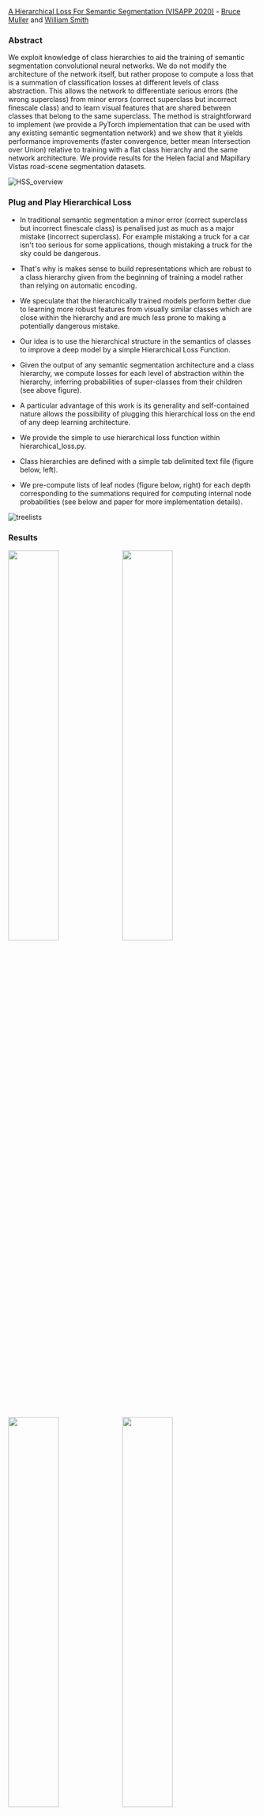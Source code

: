 [A Hierarchical Loss For Semantic Segmentation (VISAPP 2020)](http://www.visapp.visigrapp.org/) - [Bruce Muller](https://www.cs.york.ac.uk/cvpr/member/bruce/) and [William Smith](https://www.cs.york.ac.uk/cvpr/member/will/)

### Abstract

We exploit knowledge of class hierarchies to aid the training of semantic segmentation convolutional neural networks. We do not modify the architecture of the network itself, but rather propose to compute a loss that is a summation of classification losses at different levels of class abstraction. This allows the network to differentiate serious errors (the wrong superclass) from minor errors (correct superclass but incorrect finescale class) and to learn visual features that are shared between classes that belong to the same superclass. The method is straightforward to implement (we provide a PyTorch implementation that can be used with any existing semantic segmentation network) and we show that it yields performance improvements (faster convergence, better mean Intersection over Union) relative to training with a flat class hierarchy and the same network architecture. We provide results for the Helen facial and Mapillary Vistas road-scene segmentation datasets.

![HSS_overview](imgs/HSSOverview.png)

### Plug and Play Hierarchical Loss

* In traditional semantic segmentation a minor error (correct superclass but incorrect finescale class) is penalised just as much as a major mistake (incorrect superclass). For example mistaking a truck for a car isn't too serious for some applications, though mistaking a truck for the sky could be dangerous.

* That's why is makes sense to build representations which are robust to a class hierarchy given from the beginning of training a model rather than relying on automatic encoding.

* We speculate that the hierarchically trained models perform better due to learning more robust features from visually similar classes which are close within the hierarchy and are much less prone to making a potentially dangerous mistake.

* Our idea is to use the hierarchical structure in the semantics of classes to improve a deep model by a simple Hierarchical Loss Function.

* Given the output of any semantic segmentation architecture and a class hierarchy, we compute losses for each level of abstraction within the hierarchy, inferring probabilities of super-classes from their children (see above figure).

* A particular advantage of this work is its generality and self-contained nature allows the possibility of plugging this hierarchical loss on the end of any deep learning architecture.

* We provide the simple to use hierarchical loss function within hierarchical_loss.py.

* Class hierarchies are defined with a simple tab delimited text file (figure below, left).

* We pre-compute lists of leaf nodes (figure below, right) for each depth corresponding to the summations required for computing internal node probabilities (see below and paper for more implementation details).

![treelists](imgs/treelists.png)


### Results

<img src="https://user-images.githubusercontent.com/48244902/74934658-9ec86600-53de-11ea-955f-ca04609164c7.png" width="45%"></img> <img src="https://user-images.githubusercontent.com/48244902/74934659-9ff99300-53de-11ea-80f1-82715f323526.png" width="45%"></img> <img src="https://user-images.githubusercontent.com/48244902/74934660-9ff99300-53de-11ea-8001-fbb28c5af672.png" width="45%"></img> <img src="https://user-images.githubusercontent.com/48244902/74934661-a0922980-53de-11ea-8b28-f1f0ffa4d710.png" width="45%"></img> 

Left: Hierarchical Losses during training for vanilla (U-Net) and hierarchically trained models (U-Net+HL).<br/>
Right: Accuracy (Intersection over Union) during training on a test set.<br/>
Top: Helen facial dataset.<br/>
Bottom: Mapillary Vistas road scene dataset.<br/>
Note: Vanilla (U-Net) and hierarchically trained models (U-Net+HL) receive identical input during training.<br/>

* Our research illustrates the potential of using losses that encourage semantically similar classes within a hierarchy to be classified close together, where the model parameters are guided towards a solution not only better quantitatively, but faster in training than using a standard loss implementation.

* Our hierarchically trained model is significantly benefiting from the hierarchical structure in the semantic class labels, particularly in the early phase of training, learning much faster than the vanilla model. This is shown in the above figures (left) where the losses for each hierarchical level outperforms and accelerates significantly initially.

* Any hierarchical structure can be provided to help train your model.

* Note that the deeper loss for finer classes is always larger than a shallower one as it's the more difficult task.

* The above figures (right) also displays mean IOU during training. Performance gain is most significant around epoch 50 and can be observed in the qualitative results from the below figure.

* Similar improvements are shown for the much more challenging Vistas road scene dataset where the number of classes is over 60 (see Vistas paper and the text file mapillary_tree.txt for the hierarchy we used).

* We also contribute a numerically stable formulation for computing log and softmax of a network output separately, a necessity for summing probabilities according to a hierarchical structure.

* Our experiments use the Helen facial dataset (http://www.ifp.illinois.edu/~vuongle2/helen/ and http://pages.cs.wisc.edu/~lizhang/projects/face-parsing/) and the Mapillary Vistas road scene dataset (https://www.mapillary.com/dataset/vistas?pKey=aFWuj_m4nGoq3-tDz5KAqQ&lat=20&lng=0&z=1.5).

![helenpreds](imgs/helenpreds.png)
![vistaspreds](imgs/vistaspreds.png)


### Try It Yourself

* The main things you need are:
  * The hierarchical loss function (see hierarchical_loss.py) which you are free to augment into your own process.
  * Some way of translating the indented text file into a of integers for input to this loss function. We used some general python which you could use too (see ptsemseg/tree.py).

* Implemented in PyTorch 1.0.0. We used Anaconda 5.2.0 and CUDA 9.0.176. 
* Provide your own intuitive hierarchy unique to your own data (see faces_tree.txt for an example).
* For semantic segmentation your data should usually be integer values for the classes. 

* Note you may need to correct your hierarchical representation within training to hold the correct channels (see train.py the class_lookup list and update_channels function (in ptsemseg/tree.py)): 

* We used U-Net for a simple model for comparison purposes but you are free to use your own.


### Acknowledgements

We would like to thank Meet Shah (https://github.com/meetshah1995/pytorch-semseg) and the contributors there for the great semantic segmentation code base with data loading, model and metric support.

### Reference

Muller, B.R., Smith, W.A.P., 2020. A Hierarchical Loss for Semantic Segmentation. In Proceedings of the 15th International Joint Conference on Computer Vision, Imaging and Computer Graphics Theory and Applications VISAPP 2020. SCITEPRESS.

Please feel free to get in touch if your are interested in our research! (brm512@york.ac.uk)


